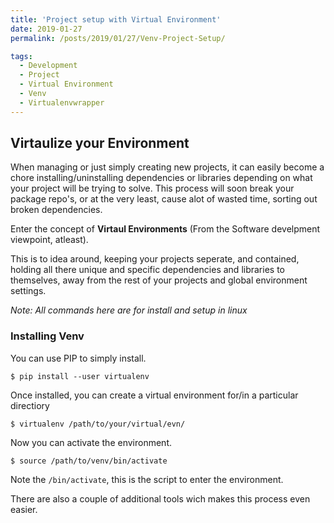 ```yaml
---
title: 'Project setup with Virtual Environment'
date: 2019-01-27
permalink: /posts/2019/01/27/Venv-Project-Setup/

tags:
  - Development
  - Project
  - Virtual Environment
  - Venv
  - Virtualenvwrapper
---
```


## Virtaulize your Environment ##

When managing or just simply creating new projects, it can easily become a chore installing/uninstalling dependencies or libraries depending on what your project will be trying to solve.
This process will soon break your package repo's, or at the very least, cause alot of wasted time, sorting out broken dependencies.

Enter the concept of **Virtaul Environments** (From the Software develpment viewpoint, atleast).

This is to idea around, keeping your projects seperate, and contained, holding all there unique and specific dependencies and libraries to themselves, away from the rest of your projects and global environment settings.

*Note: All commands here are for install and setup in linux*

### Installing Venv ###

You can use PIP to simply install.
```
$ pip install --user virtualenv
```

Once installed, you can create a virtual environment for/in a particular directiory
```
$ virtualenv /path/to/your/virtual/evn/
```
Now you can activate the environment.

```
$ source /path/to/venv/bin/activate
```
Note the ```/bin/activate```, this is the script to enter the environment.


There are also a couple of additional tools wich makes this process even easier.


